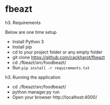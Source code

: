 fbeazt
======

h3. Requirements

Below are one time setup

* Install Python 3
* Install pip
* cd to your project folder or any empty folder
* git clone https://github.com/cackharot/fbeazt
* cd ./fbeazt/src/foodbeazt/
* Run `pip install -r requirements.txt`


h3. Running the application

* cd ./fbeazt/src/foodbeazt/
* python manager.py run
* Open your browser http://localhost:4000/


